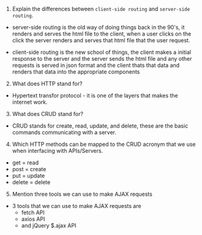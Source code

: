 1.  Explain the differences between `client-side routing` and `server-side routing`.
  - server-side routing is the old way of doing things back in the 90's, it renders and serves the html file to the client, when a user clicks on the click the server renders and serves that html file that the user request.

  - client-side routing is the new school of things, the client makes a initial response to the server and the server sends the html file and any other requests is served in json format and the client thats that data and renders that data into the appropriate components

2.  What does HTTP stand for?
  - Hypertext transfor protocol - it is one of the layers that makes the internet work. 

3.  What does CRUD stand for?
  - CRUD stands for create, read, update, and delete, these are the basic commands communicating with a server.

4.  Which HTTP methods can be mapped to the CRUD acronym that we use when interfacing with APIs/Servers.
  - get = read
  - post = create
  - put = update
  - delete = delete

5.  Mention three tools we can use to make AJAX requests
  - 3 tools that we can use to make AJAX requests are 
    - fetch API
    - axios API
    - and jQuery $.ajax API